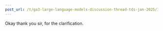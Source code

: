 ```yaml
---
post_url: /t/ga3-large-language-models-discussion-thread-tds-jan-2025/163247/70
---
```

Okay thank you sir, for the clarification.